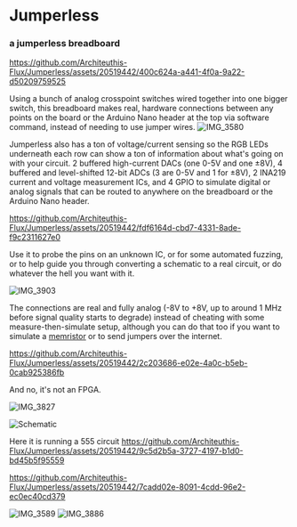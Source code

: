 # Jumperless
### a jumperless breadboard



https://github.com/Architeuthis-Flux/Jumperless/assets/20519442/400c624a-a441-4f0a-9a22-d50209759525

Using a bunch of analog crosspoint switches wired together into one bigger switch, this breadboard makes real, hardware connections between any points on the board or the Arduino Nano header at the top via software command, instead of needing to use jumper wires.
![IMG_3580](https://github.com/Architeuthis-Flux/Jumperless/assets/20519442/3bd5be34-cf55-41ca-ad52-e8c9f27a0faf)

Jumperless also has a ton of voltage/current sensing so the RGB LEDs underneath each row can show a ton of information about what's going on with your circuit. 2 buffered high-current DACs (one 0-5V and one ±8V), 4 buffered and level-shifted 12-bit ADCs (3 are 0-5V and 1 for ±8V), 2 INA219 current and voltage measurement ICs, and 4 GPIO to simulate digital or analog signals that can be routed to anywhere on the breadboard or the Arduino Nano header.


https://github.com/Architeuthis-Flux/Jumperless/assets/20519442/fdf6164d-cbd7-4331-8ade-f9c2311627e0


Use it to probe the pins on an unknown IC, or for some automated fuzzing, or to help guide you through converting a schematic to a real circuit, or do whatever the hell you want with it. 



![IMG_3903](https://github.com/Architeuthis-Flux/Jumperless/assets/20519442/575d3f79-6e66-4ce1-8229-4effe3e1fae3)

The connections are real and fully analog (-8V to +8V, up to around 1 MHz before signal quality starts to degrade) instead of cheating with some measure-then-simulate setup, although you can do that too if you want to simulate a [memristor](https://en.wikipedia.org/wiki/Memristor) or to send jumpers over the internet.

https://github.com/Architeuthis-Flux/Jumperless/assets/20519442/2c203686-e02e-4a0c-b5eb-0cab925386fb

And no, it's not an FPGA.

![IMG_3827](https://github.com/Architeuthis-Flux/Jumperless/assets/20519442/963cac46-b46d-4c64-a201-00305d2d0bbc)

![Schematic](https://github.com/Architeuthis-Flux/Jumperless/assets/20519442/202a61f6-0eb1-44bd-9d80-3b208e9c4be2)

Here it is running a 555 circuit
https://github.com/Architeuthis-Flux/Jumperless/assets/20519442/9c5d2b5a-3727-4197-b1d0-bd45b5f95559



https://github.com/Architeuthis-Flux/Jumperless/assets/20519442/7cadd02e-8091-4cdd-96e2-ec0ec40cd379

![IMG_3589](https://github.com/Architeuthis-Flux/Jumperless/assets/20519442/c21f4942-95c3-4b88-a182-8505ca510e19)
![IMG_3886](https://github.com/Architeuthis-Flux/Jumperless/assets/20519442/25ff1f6f-f4e1-422c-a191-0f43e870d189)

